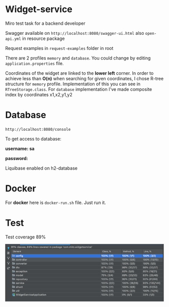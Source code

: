 # Widget-service

Miro test task for a backend developer

Swagger available on `http://localhost:8080/swagger-ui.html` also `open-api.yml` in resource package

Request examples in `request-examples` folder in root

There are 2 profiles `memory` and `database`. 
You could change by editing `application.properties` file. 

Сoordinates of the widget are linked to the **lower left** corner.
In order to achieve less than **O(n)** when searching for given coordinates, 
I chose R-tree structure for `memory` profile. Implementation of this you can see in `RTreeStorage.class`. 
For `database` implementation I've made composite index by coordinates x1,x2,y1,y2

# Database

`http://localhost:8080/console`

To get access to database:

**username: sa**

**password:**

Liquibase enabled on h2-database

# Docker

For **docker** here is `docker-run.sh` file. Just run it.

# Test

Test coverage 89%

![code_coverage.png](code_coverage.png)
